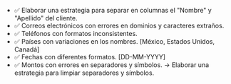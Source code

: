 - ✅ Elaborar una estrategia para separar en columnas el "Nombre" y "Apellido" del cliente.
- ✅ Correos electrónicos con errores en dominios y caracteres extraños.
- ✅ Teléfonos con formatos inconsistentes.
- ✅ Países con variaciones en los nombres. [México, Estados Unidos, Canadá]
- ✅ Fechas con diferentes formatos. [DD-MM-YYYY]
- ✅ Montos con errores en separadores y símbolos. -> Elaborar una estrategia para limpiar separadores y símbolos.
